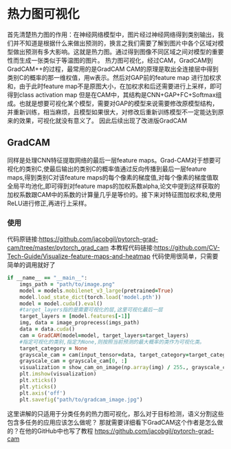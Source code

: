 # 热力图可视化
首先清楚热力图的作用：在神经网络模型中，图片经过神经网络得到类别输出，我们并不知道是根据什么来做出预测的，换言之我们需要了解到图片中各个区域对模型做出预测有多大影响。这就是热力图。通过得到图像不同区域之间对模型的重要性而生成一张类似于等温图的图片。
热力图可视化，经过CAM，GradCAM到GradCAM++的过程，最常用的是GradCAM
CAM的原理是取出全连接层中得到类别C的概率的那一维权值，用w表示。然后对GAP前的feature map 进行加权求和，由于此时feature map不是原图大小，在加权求和后还需要进行上采样，即可得到class activation map
但是在CAM中，其结构是CNN+GAP+FC+Softmax组成。也就是想要可视化某个模型，需要对GAP的模型来说需要修改原模型结构，并重新训练，相当麻烦，且模型如果很大，对修改后重新训练模型不一定能达到原来的效果，可视化就没有意义了。
因此后续出现了改进版GradCAM
## GradCAM
同样是处理CNN特征提取网络的最后一层feature maps。Grad-CAM对于想要可视化的类别C,使最后输出的类别C的概率值通过反向传播到最后一层feature maps,得到类别C对该feature maps的每个像素的梯度值,对每个像素的梯度值取全局平均池化,即可得到对feature maps的加权系数alpha,论文中提到这样获取的加权系数跟CAM中的系数的计算量几乎是等价的。接下来对特征图加权求和,使用ReLU进行修正,再进行上采样。
### 使用
代码原链接:https://github.com/jacobgil/pytorch-grad-cam/tree/master/pytorch_grad_cam
本教程代码链接:https://github.com/CV-Tech-Guide/Visualize-feature-maps-and-heatmap
代码使用很简单，只需要简单的调用就好了
```ruby
if __name__ == "__main__":
    imgs_path = "path/to/image.png"
    model = models.mobilenet_v3_large(pretrained=True)
    model.load_state_dict(torch.load('model.pth'))
    model = model.cuda().eval()
    #target_layers指的是需要可视化的层,这里可视化最后一层
    target_layers = [model.features[-1]]
    img, data = image_proprecess(imgs_path)
    data = data.cuda()
    cam = GradCAM(model=model, target_layers=target_layers)
    #指定可视化的类别,指定为None,则按照当前预测的最大概率的类作为可视化类。
    target_category = None
    grayscale_cam = cam(input_tensor=data, target_category=target_category)
    grayscale_cam = grayscale_cam[0, :]
    visualization = show_cam_on_image(np.array(img) / 255., grayscale_cam)
    plt.imshow(visualization)
    plt.xticks()
    plt.yticks()
    plt.axis('off')
    plt.savefig("path/to/gradcam_image.jpg")
```

这里讲解的只适用于分类任务的热力图可视化，那么对于目标检测，语义分割这些包含多任务的应用应该怎么做呢？
那就需要详细看下GradCAM这个作者是怎么做的？在他的GitHub中也写了教程
https://github.com/jacobgil/pytorch-grad-cam